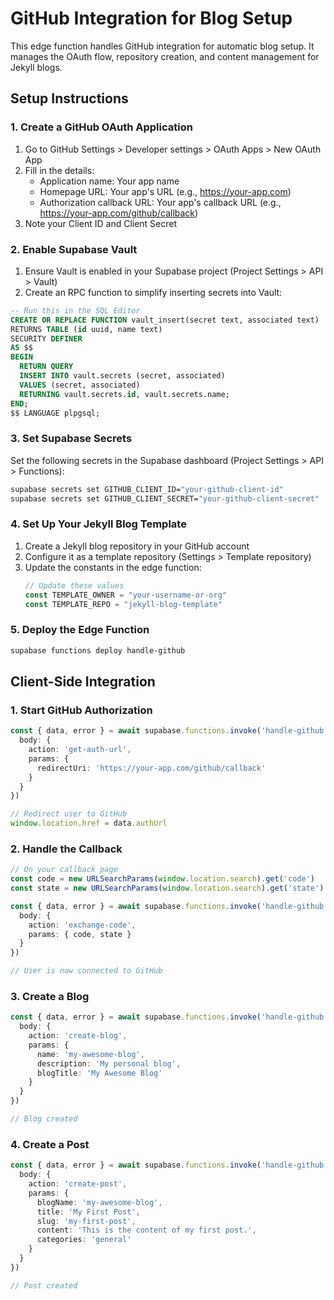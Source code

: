 # GitHub Integration for Blog Setup

This edge function handles GitHub integration for automatic blog setup. It manages the OAuth flow,
repository creation, and content management for Jekyll blogs.

## Setup Instructions

### 1. Create a GitHub OAuth Application

1. Go to GitHub Settings > Developer settings > OAuth Apps > New OAuth App
2. Fill in the details:
   - Application name: Your app name
   - Homepage URL: Your app's URL (e.g., https://your-app.com)
   - Authorization callback URL: Your app's callback URL (e.g., https://your-app.com/github/callback)
3. Note your Client ID and Client Secret

### 2. Enable Supabase Vault

1. Ensure Vault is enabled in your Supabase project (Project Settings > API > Vault)
2. Create an RPC function to simplify inserting secrets into Vault:

```sql
-- Run this in the SQL Editor
CREATE OR REPLACE FUNCTION vault_insert(secret text, associated text)
RETURNS TABLE (id uuid, name text)
SECURITY DEFINER
AS $$
BEGIN
  RETURN QUERY
  INSERT INTO vault.secrets (secret, associated)
  VALUES (secret, associated)
  RETURNING vault.secrets.id, vault.secrets.name;
END;
$$ LANGUAGE plpgsql;
```

### 3. Set Supabase Secrets

Set the following secrets in the Supabase dashboard (Project Settings > API > Functions):

```bash
supabase secrets set GITHUB_CLIENT_ID="your-github-client-id"
supabase secrets set GITHUB_CLIENT_SECRET="your-github-client-secret"
```

### 4. Set Up Your Jekyll Blog Template

1. Create a Jekyll blog repository in your GitHub account
2. Configure it as a template repository (Settings > Template repository)
3. Update the constants in the edge function:
   ```typescript
   // Update these values
   const TEMPLATE_OWNER = "your-username-or-org"
   const TEMPLATE_REPO = "jekyll-blog-template"
   ```

### 5. Deploy the Edge Function

```bash
supabase functions deploy handle-github
```

## Client-Side Integration

### 1. Start GitHub Authorization

```typescript
const { data, error } = await supabase.functions.invoke('handle-github', {
  body: {
    action: 'get-auth-url',
    params: {
      redirectUri: 'https://your-app.com/github/callback'
    }
  }
})

// Redirect user to GitHub
window.location.href = data.authUrl
```

### 2. Handle the Callback

```typescript
// On your callback page
const code = new URLSearchParams(window.location.search).get('code')
const state = new URLSearchParams(window.location.search).get('state')

const { data, error } = await supabase.functions.invoke('handle-github', {
  body: {
    action: 'exchange-code',
    params: { code, state }
  }
})

// User is now connected to GitHub
```

### 3. Create a Blog

```typescript
const { data, error } = await supabase.functions.invoke('handle-github', {
  body: {
    action: 'create-blog',
    params: {
      name: 'my-awesome-blog',
      description: 'My personal blog',
      blogTitle: 'My Awesome Blog'
    }
  }
})

// Blog created
```

### 4. Create a Post

```typescript
const { data, error } = await supabase.functions.invoke('handle-github', {
  body: {
    action: 'create-post',
    params: {
      blogName: 'my-awesome-blog',
      title: 'My First Post',
      slug: 'my-first-post',
      content: 'This is the content of my first post.',
      categories: 'general'
    }
  }
})

// Post created
``` 